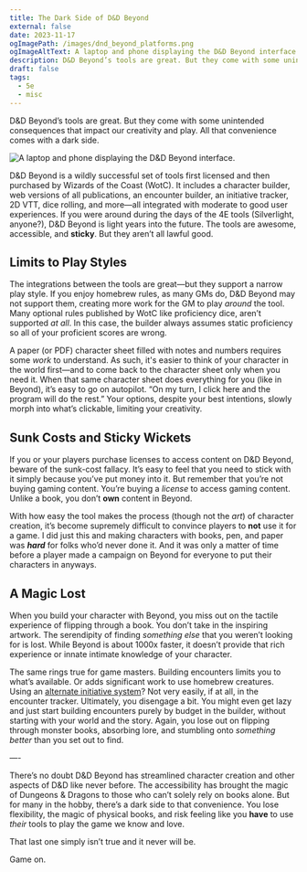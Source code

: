 ```yaml
---
title: The Dark Side of D&D Beyond
external: false
date: 2023-11-17
ogImagePath: /images/dnd_beyond_platforms.png
ogImageAltText: A laptop and phone displaying the D&D Beyond interface.
description: D&D Beyond’s tools are great. But they come with some unintended consequences that impact our creativity and play.
draft: false
tags:
  - 5e
  - misc
---
```


D&D Beyond’s tools are great. But they come with some unintended consequences that impact our creativity and play. All that convenience comes with a dark side.

![A laptop and phone displaying the D&D Beyond interface.](/images/dnd_beyond_platforms.png)

D&D Beyond is a wildly successful set of tools first licensed and then purchased by Wizards of the Coast (WotC). It includes a character builder, web versions of all publications, an encounter builder, an initiative tracker, 2D VTT, dice rolling, and more—all integrated with moderate to good user experiences. If you were around during the days of the 4E tools (Silverlight, anyone?), D&D Beyond is light years into the future. The tools are awesome, accessible, and **sticky**. But they aren’t all lawful good. 

## Limits to Play Styles

The integrations between the tools are great—but they support a narrow play style. If you enjoy homebrew rules, as many GMs do, D&D Beyond may not support them, creating more work for the GM to play _around_ the tool. Many optional rules published by WotC like proficiency dice, aren’t supported _at all_. In this case, the builder always assumes static proficiency so all of your proficient scores are wrong. 

A paper (or PDF) character sheet filled with notes and numbers requires some *work* to understand. As such, it's easier to think of your character in the world first—and to come back to the character sheet only when you need it. When that same character sheet does everything for you (like in Beyond), it’s easy to go on autopilot. “On my turn, I click here and the program will do the rest.” Your options, despite your best intentions, slowly morph into what’s clickable, limiting your creativity. 

## Sunk Costs and Sticky Wickets

If you or your players purchase licenses to access content on D&D Beyond, beware of the sunk-cost fallacy. It’s easy to feel that you need to stick with it simply because you’ve put money into it. But remember that you’re not buying gaming content. You’re buying a _license_ to access gaming content. Unlike a book, you don’t **own** content in Beyond.

With how easy the tool makes the process (though not the _art_) of character creation, it’s become supremely difficult to convince players to **not** use it for a game. I did just this and making characters with books, pen, and paper was **_hard_** for folks who’d never done it. And it was only a matter of time before a player made a campaign on Beyond for everyone to put their characters in anyways. 

## A Magic Lost

When you build your character with Beyond, you miss out on the tactile experience of flipping through a book. You don’t take in the inspiring artwork. The serendipity of finding _something else_ that you weren’t looking for is lost. While Beyond is about 1000x faster, it doesn’t provide that rich experience or innate intimate knowledge of your character.

The same rings true for game masters. Building encounters limits you to what’s available. Or adds significant work to use homebrew creatures. Using an [alternate initiative system](/blog/4-ways-to-improve-initiative-dnd)? Not very easily, if at all, in the encounter tracker. Ultimately, you disengage a bit. You might even get lazy and just start building encounters purely by budget in the builder, without starting with your world and the story. Again, you lose out on flipping through monster books, absorbing lore, and stumbling onto _something better_ than you set out to find. 

—-

There’s no doubt D&D Beyond has streamlined character creation and other aspects of D&D like never before. The accessibility has brought the magic of Dungeons & Dragons to those who can’t solely rely on books alone. But for many in the hobby, there’s a dark side to that convenience. You lose flexibility, the magic of physical books, and risk feeling like you **have** to use *their* tools to play the game we know and love. 

That last one simply isn’t true and it never will be.

Game on.